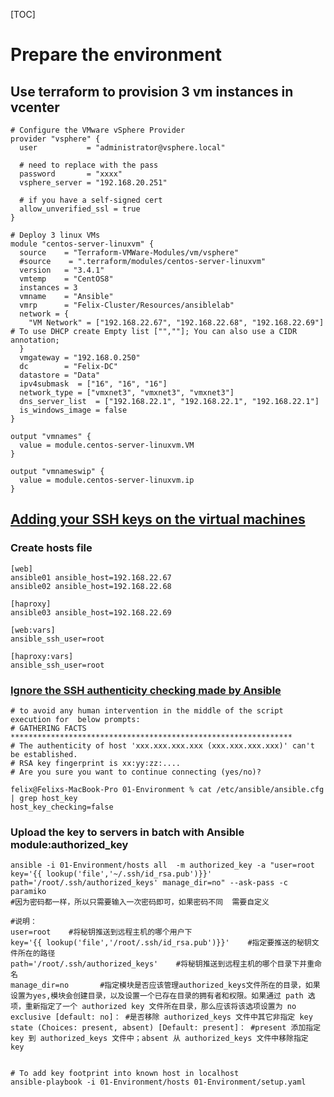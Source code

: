 [TOC]

# Prepare the environment

## Use terraform to provision 3 vm instances in vcenter

```buildoutcfg
# Configure the VMware vSphere Provider
provider "vsphere" {
  user           = "administrator@vsphere.local"
  
  # need to replace with the pass
  password       = "xxxx" 
  vsphere_server = "192.168.20.251"

  # if you have a self-signed cert
  allow_unverified_ssl = true
}

# Deploy 3 linux VMs
module "centos-server-linuxvm" {
  source    = "Terraform-VMWare-Modules/vm/vsphere"
  #source    = ".terraform/modules/centos-server-linuxvm"
  version   = "3.4.1"
  vmtemp    = "CentOS8"
  instances = 3
  vmname    = "Ansible"
  vmrp      = "Felix-Cluster/Resources/ansiblelab"
  network = {
    "VM Network" = ["192.168.22.67", "192.168.22.68", "192.168.22.69"] # To use DHCP create Empty list ["",""]; You can also use a CIDR annotation;
  }
  vmgateway = "192.168.0.250"
  dc        = "Felix-DC"
  datastore = "Data"
  ipv4submask  = ["16", "16", "16"]
  network_type = ["vmxnet3", "vmxnet3", "vmxnet3"]
  dns_server_list  = ["192.168.22.1", "192.168.22.1", "192.168.22.1"]
  is_windows_image = false
}

output "vmnames" {
  value = module.centos-server-linuxvm.VM
}

output "vmnameswip" {
  value = module.centos-server-linuxvm.ip
}
```

## [Adding your SSH keys on the virtual machines](https://www.cnblogs.com/szk5043/articles/8962506.html)

### Create hosts file
```buildoutcfg
[web]
ansible01 ansible_host=192.168.22.67
ansible02 ansible_host=192.168.22.68

[haproxy]
ansible03 ansible_host=192.168.22.69

[web:vars]
ansible_ssh_user=root

[haproxy:vars]
ansible_ssh_user=root
```

### [Ignore the SSH authenticity checking made by Ansible](https://stackoverflow.com/questions/32297456/how-to-ignore-ansible-ssh-authenticity-checking)

```buildoutcfg
# to avoid any human intervention in the middle of the script execution for  below prompts:
# GATHERING FACTS ***************************************************************
# The authenticity of host 'xxx.xxx.xxx.xxx (xxx.xxx.xxx.xxx)' can't be established.
# RSA key fingerprint is xx:yy:zz:....
# Are you sure you want to continue connecting (yes/no)?

felix@Felixs-MacBook-Pro 01-Environment % cat /etc/ansible/ansible.cfg | grep host_key
host_key_checking=false
```

### Upload the key to servers in batch with Ansible module:authorized_key
```
ansible -i 01-Environment/hosts all  -m authorized_key -a "user=root key='{{ lookup('file','~/.ssh/id_rsa.pub')}}' path='/root/.ssh/authorized_keys' manage_dir=no" --ask-pass -c paramiko
#因为密码都一样，所以只需要输入一次密码即可，如果密码不同  需要自定义
 
#说明：
user=root    #将秘钥推送到远程主机的哪个用户下
key='{{ lookup('file','/root/.ssh/id_rsa.pub')}}'    #指定要推送的秘钥文件所在的路径
path='/root/.ssh/authorized_keys'    #将秘钥推送到远程主机的哪个目录下并重命名
manage_dir=no       #指定模块是否应该管理authorized_keys文件所在的目录，如果设置为yes,模块会创建目录，以及设置一个已存在目录的拥有者和权限。如果通过 path 选项，重新指定了一个 authorized key 文件所在目录，那么应该将该选项设置为 no
exclusive [default: no]： #是否移除 authorized_keys 文件中其它非指定 key
state (Choices: present, absent) [Default: present]： #present 添加指定 key 到 authorized_keys 文件中；absent 从 authorized_keys 文件中移除指定 key


# To add key footprint into known host in localhost
ansible-playbook -i 01-Environment/hosts 01-Environment/setup.yaml
```
